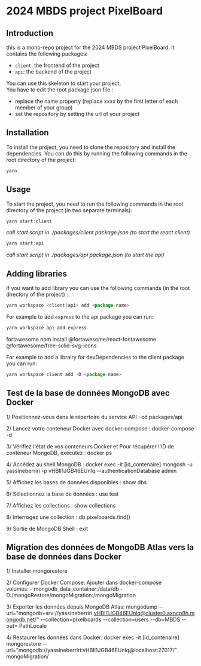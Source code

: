 # 2024 MBDS project PixelBoard

## Introduction
this is a mono-repo project for the 2024 MBDS project PixelBoard. It contains the following packages:
- `client`: the frontend of the project
- `api`: the backend of the project

You can use this skeleton to start your project.    
You have to edit the root package.json file : 
- replace the name property (replace xxxx by the first letter of each member of your group)
- set the repository by setting the url of your project  


## Installation
To install the project, you need to clone the repository and install the dependencies. You can do this by running the following commands in the root directory of the project:
``` js
yarn
```

## Usage
To start the project, you need to run the following commands in the root directory of the project (in two separate terminals):
``` js
yarn start:client 
```
*call start script in ./packages/client package.json (to start the react client)*  

``` js
yarn start:api 
```
*call start script in ./packages/api package.json (to start the api)*


## Adding libraries

If you want to add library you can use the following commands (in the root directory of the project) :
``` js
yarn workspace <client|api> add <package-name> 
```
For example to add `express` to the api package you can run:
``` js
yarn workspace api add express
```
fortawesome
npm install @fortawesome/react-fontawesome @fortawesome/free-solid-svg-icons

For example to add a librairy for devDependencies to the client package you can run:
``` js
yarn workspace client add -D <package-name>
```


## Test de la base de données MongoDB avec Docker
 

1/ Positionnez-vous dans le répertoire du service API : cd packages/api

2/ Lancez votre conteneur Docker avec docker-compose : docker-compose -d 

3/ Vérifiez l'état de vos conteneurs Docker et
   Pour récupérer l'ID de conteneur MongoDB, exécutez : docker ps 

4/ Accédez au shell MongoDB : docker exec -it [id_contenaire] mongosh -u yassineberriri -p vHBIl1JGB46EUnlq --authenticationDatabase admin 

5/ Affichez les bases de données disponibles : show dbs

6/ Sélectionnez la base de données : use test

7/ Affichez les collections : show collections

8/ Interrogez une collection : db.pixelboards.find()

9/ Sortie de MongoDB Shell : exit

## Migration des données de MongoDB Atlas vers la base de données dans Docker


1/ Installer mongorestore

2/  Configurer Docker Compose:
    Ajouter dans docker-compose  
     volumes:
      - mongodb_data_container:/data/db
      - D:/mongoRestore/mongoMigration:/mongoMigration

3/ Exporter les données depuis MongoDB Atlas:
mongodump --uri="mongodb+srv://yassineberriri:vHBIl1JGB46EUnlq@cluster0.axncp8h.mongodb.net/" --collection=pixelboards --collection=users --db=MBDS --out= PathLocale

4/ Restaurer les données dans Docker: 
    docker exec -it [id_contenaire] mongorestore --uri="mongodb://yassineberriri:vHBIl1JGB46EUnlq@localhost:27017/" mongoMigration/
    




